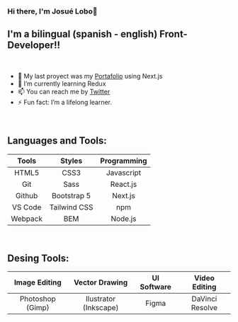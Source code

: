 ### Hi there, I'm Josué Lobo👋

## I'm a bilingual (spanish - english) Front-Developer!!

<br />

- 🔭 My last proyect was my [Portafolio][Last Project] using Next.js
- 🌱 I’m currently learning Redux
- 📫 You can reach me by [Twitter][Twitter]
- ⚡ Fun fact: I’m a lifelong learner.

<br />

## Languages and Tools:

| **Tools** | **Styles** | **Programming** |
|     :---:      |     :---:      |     :---:      |
| HTML5 | CSS3 | Javascript |
| Git | Sass | React.js |
| Github | Bootstrap 5 | Next.js |
| VS Code | Tailwind CSS | npm |
| Webpack | BEM | Node.js |

<br />

## Desing Tools:

| **Image Editing** | **Vector Drawing** | **UI Software** | **Video Editing** |
|     :---:      |     :---:      |     :---:      |     :---:      |
| Photoshop (Gimp) | Ilustrator (Inkscape) | Figma | DaVinci Resolve |

<br />

[Last Project]: https://github.com/ElLoboBohemio/Portafolio
[Twitter]: https://twitter.com/BohemioLobo
